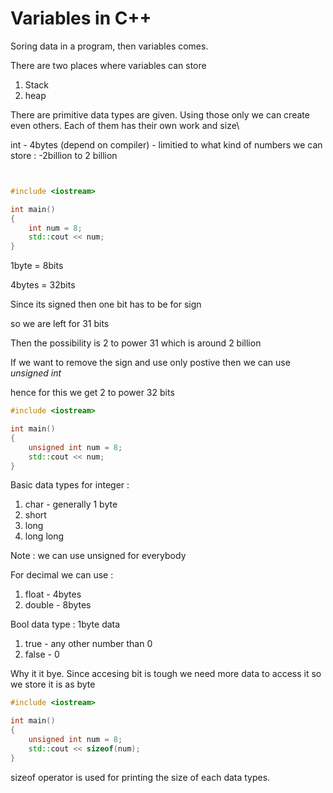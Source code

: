 # Variables in C++

Soring data in a program, then variables comes.

There are two places where variables can store

1. Stack
2. heap

There are primitive data types are given.
Using those only we can create even others.
Each of them has their own work and size\

int - 4bytes (depend on compiler) - limitied to what kind of numbers we can store : -2billion to 2 billion

```c++


#include <iostream>

int main()
{
    int num = 8;
    std::cout << num;
}
```

1byte = 8bits

4bytes = 32bits

Since its signed then one bit has to be for sign

so we are left for 31 bits

Then the possibility is 2 to power 31 which is around 2 billion

If we want to remove the sign and use only postive then we can use _unsigned int_

hence for this we get 2 to power 32 bits

```c++
#include <iostream>

int main()
{
    unsigned int num = 8;
    std::cout << num;
}
```

Basic data types for integer :

1. char - generally 1 byte
2. short
3. long
4. long long

Note : we can use unsigned for everybody

For decimal we can use :

1. float - 4bytes
2. double - 8bytes

Bool data type : 1byte data

1. true - any other number than 0
2. false - 0

Why it it bye. Since accesing bit is tough we need more data to access it so we store it is as byte

```c++
#include <iostream>

int main()
{
    unsigned int num = 8;
    std::cout << sizeof(num);
}
```

sizeof operator is used for printing the size of each data types.
